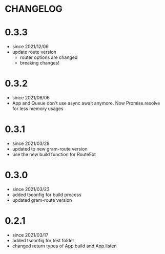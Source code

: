# CHANGELOG

# 0.3.3
- since 2021/12/06
- update route version
    - router options are changed 
    - breaking changes!

# 0.3.2
- since 2021/06/06
- App and Queue don't use async await anymore. Now Promise.resolve for less memory usages

# 0.3.1
- since 2021/03/28
- updated to new gram-route version
- use the new build function for RouteExt

# 0.3.0

- since 2021/03/23
- added tsconfig for build process
- updated gram-route version

# 0.2.1

- since 2021/03/17
- added tsconfig for test folder
- changed return types of App.build and App.listen